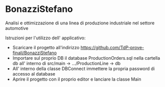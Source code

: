 # BonazziStefano
Analisi e ottimizzazione di una linea di produzione industriale nel settore automotive

Istruzioni per l'utilizzo dell' applicativo:

- Scaricare il progetto all'indirizzo https://github.com/TdP-prove-finali/BonazziStefano
- Importare sul proprio DB il database ProductionOrders.sql nella cartella db all' interno di src/main -> .../ProductionLine -> db
- All' interno della classe DBConnect immettere la propria password di accesso al database
- Aprire il progetto con il proprio editor e lanciare la classe Main

